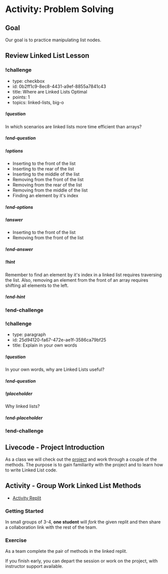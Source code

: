 # Activity:  Problem Solving

## Goal

Our goal is to practice manipulating list nodes.

## Review Linked List Lesson

<!-- >>>>>>>>>>>>>>>>>>>>>> BEGIN CHALLENGE >>>>>>>>>>>>>>>>>>>>>> -->

### !challenge

* type: checkbox
* id: 0b2ff1c9-8ec8-4431-a9ef-8855a7841c43
* title: Where are Linked Lists Optimal
* points: 1
* topics: linked-lists, big-o

##### !question

In which scenarios are linked lists more time efficient than arrays?

##### !end-question

##### !options

* Inserting to the front of the list
* Inserting to the rear of the list
* Inserting to the middle of the list
* Removing from the front of the list
* Removing from the rear of the list
* Removing from the middle of the list
* Finding an element by it's index

##### !end-options

##### !answer

* Inserting to the front of the list
* Removing from the front of the list

##### !end-answer

##### !hint

Remember to find an element by it's index in a linked list requires traversing the list. Also, removing an element from the front of an array requires shifting all elements to the left.

##### !end-hint

### !end-challenge

<!-- ======================= END CHALLENGE ======================= -->

<!-- >>>>>>>>>>>>>>>>>>>>>> BEGIN CHALLENGE >>>>>>>>>>>>>>>>>>>>>> -->
<!-- Replace everything in square brackets [] and remove brackets  -->

### !challenge

* type: paragraph
* id: 25d94120-fa67-472e-ae1f-3586ca79bf25
* title: Explain in your own words

##### !question

In your own words, why are Linked Lists useful?

##### !end-question

##### !placeholder

Why linked lists?

##### !end-placeholder

### !end-challenge

<!-- ======================= END CHALLENGE ======================= -->

## Livecode - Project Introduction

As a class we will check out  the [project](./03-linked-list-checkpoint.md) and work through a couple of the methods.  The purpose is to gain familiarity with the project and to learn how to write Linked List code.

## Activity - Group Work Linked List Methods

- [Activity Replit](https://replit.com/@adadev/linked-list-practice#README.md)

### Getting Started

In small groups of 3-4, **one student** will *fork* the given replit and then share a collaboration link with the rest of the team.

### Exercise

As a team complete the pair of methods in the linked replit.

If you finish early, you can depart the session or work on the project, with instructor support available.